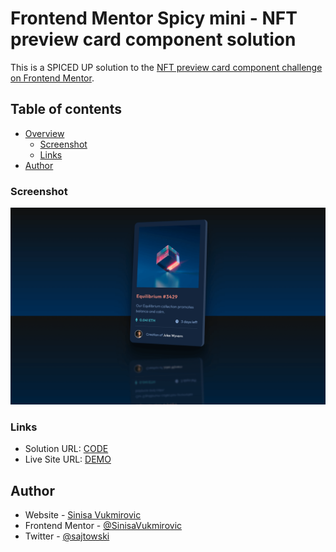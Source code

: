 # Frontend Mentor Spicy mini - NFT preview card component solution

This is a SPICED UP solution to the [NFT preview card component challenge on Frontend Mentor](https://www.frontendmentor.io/challenges/nft-preview-card-component-SbdUL_w0U). 

## Table of contents

- [Overview](#overview)
  - [Screenshot](#screenshot)
  - [Links](#links)
- [Author](#author)

### Screenshot

![Screenshot](./screenshot.png)

### Links

- Solution URL: [CODE](https://github.com/SinisaVukmirovic/FrontEnd-Mentor-Spicy-mini-1)
- Live Site URL: [DEMO](https://sinisavukmirovic.github.io/FrontEnd-Mentor-Spicy-mini-1/)

## Author

- Website - [Sinisa Vukmirovic](https://github.com/SinisaVukmirovic)
- Frontend Mentor - [@SinisaVukmirovic](https://www.frontendmentor.io/profile/SinisaVukmirovic)
- Twitter - [@sajtowski](https://twitter.com/sajtowski)